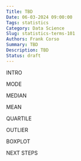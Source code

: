 ```yaml
---
Title: TBD
Date: 06-03-2024 09:00:00
Tags: statistics
Category: Data Science
Slug: statistics-terms-101
Authors: Frank Corso
Summary: TBD
Description: TBD
Status: draft
---
```


INTRO

MODE

MEDIAN

MEAN

QUARTILE

OUTLIER

BOXPLOT

NEXT STEPS
